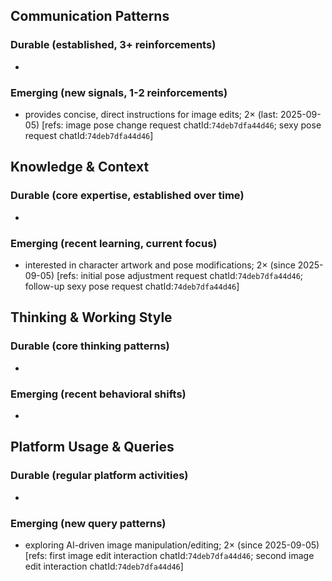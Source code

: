 ## Communication Patterns
### Durable (established, 3+ reinforcements)
- 

### Emerging (new signals, 1-2 reinforcements)
- provides concise, direct instructions for image edits; 2× (last: 2025-09-05) [refs: image pose change request chatId:`74deb7dfa44d46`; sexy pose request chatId:`74deb7dfa44d46`]

## Knowledge & Context
### Durable (core expertise, established over time)
- 

### Emerging (recent learning, current focus)
- interested in character artwork and pose modifications; 2× (since 2025-09-05) [refs: initial pose adjustment request chatId:`74deb7dfa44d46`; follow-up sexy pose request chatId:`74deb7dfa44d46`]

## Thinking & Working Style
### Durable (core thinking patterns)
- 

### Emerging (recent behavioral shifts)
- 

## Platform Usage & Queries
### Durable (regular platform activities)
- 

### Emerging (new query patterns)
- exploring AI-driven image manipulation/editing; 2× (since 2025-09-05) [refs: first image edit interaction chatId:`74deb7dfa44d46`; second image edit interaction chatId:`74deb7dfa44d46`]